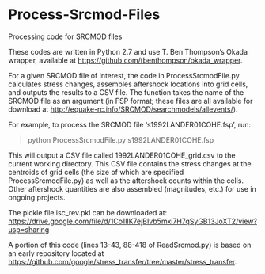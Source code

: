 # Process-Srcmod-Files
Processing code for SRCMOD files

These codes are written in Python 2.7 and use T. Ben Thompson’s Okada wrapper, available at https://github.com/tbenthompson/okada_wrapper.

For a given SRCMOD file of interest, the code in ProcessSrcmodFile.py calculates stress changes, assembles aftershock locations into grid cells, and outputs the results to a CSV file. The function takes the name of the SRCMOD file as an argument (in FSP format; these files are all available for download at http://equake-rc.info/SRCMOD/searchmodels/allevents/).

For example, to process the SRCMOD file ‘s1992LANDER01COHE.fsp’, run:

> python ProcessSrcmodFile.py s1992LANDER01COHE.fsp

This will output a CSV file called 1992LANDER01COHE_grid.csv to the current working directory. This CSV file contains the stress changes at the centroids of grid cells (the size of which are specified ProcessSrcmodFile.py) as well as the aftershock counts within the cells. Other aftershock quantities are also assembled (magnitudes, etc.) for use in ongoing projects.

The pickle file isc_rev.pkl can be downloaded at: https://drive.google.com/file/d/1Co1IlK7ejBIvb5mxi7H7qSyGB13JoXT2/view?usp=sharing

A portion of this code (lines 13-43, 88-418 of ReadSrcmod.py) is based on an early repository located at https://github.com/google/stress_transfer/tree/master/stress_transfer.
